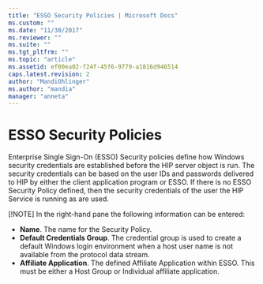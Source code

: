 ```yaml
---
title: "ESSO Security Policies | Microsoft Docs"
ms.custom: ""
ms.date: "11/30/2017"
ms.reviewer: ""
ms.suite: ""
ms.tgt_pltfrm: ""
ms.topic: "article"
ms.assetid: ef00ea02-f24f-45f6-9779-a1816d946514
caps.latest.revision: 2
author: "MandiOhlinger"
ms.author: "mandia"
manager: "anneta"
---
```

# ESSO Security Policies
Enterprise Single Sign-On (ESSO) Security policies define how Windows security credentials are established before the HIP server object is run. The security credentials can be based on the user IDs and passwords delivered to HIP by either the client application program or ESSO. If there is no ESSO Security Policy defined, then the security credentials of the user the HIP Service is running as are used.

 [!NOTE] In the right-hand pane the following information can be entered:
 - **Name**. The name for the Security Policy.
 - **Default Credentials Group**.  The credential group is used to create a default Windows login environment when a host user name is not available from the protocol data stream.
 - **Affiliate Application**. The defined Affiliate Application within ESSO.  This must be either a Host Group or Individual affiliate application.